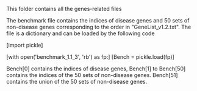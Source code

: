 This folder contains all the genes-related files

The benchmark file contains the indices of disease genes and 50 sets of non-disease genes corresponding to the order in "GeneList_v1.2.txt". The file is a dictionary and can be loaded by the following code

[import pickle]

[with open('benchmark_1.1_3', 'rb') as fp:]
    [Bench = pickle.load(fp)]
    
Bench[0] contains the indices of disease genes, Bench[1] to Bench[50] contains the indices of the 50 sets of non-disease genes. Bench[51] contains the union of the 50 sets of non-disease genes.
